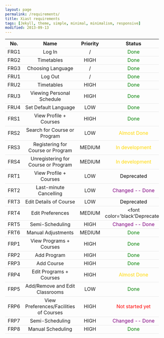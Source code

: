 ```yaml
---
layout: page
permalink: /requirements/
title: Xiast requirements
tags: [Jekyll, theme, simple, minimal, minimalism, responsive]
modified: 2013-09-13
---
```

<style>
table {
  margin:0;
  padding:0;
  border-collapse:collapse;
  width:100%;
}
tr {
  border-bottom: 1px solid #E5E5E5;
}
</style>

| No. | Name | Priority | Status |
|:---:|:-------:|:------:|:------:|
|FRG1|Log In|/|<font color='green'>Done</font>|
|FRG2|Timetables|HIGH|<font color='green'>Done</font>|
|FRG3|Choosing Language|/|<font color='green'>Done</font>|
|FRU1|Log Out|/|<font color='green'>Done</font>|
|FRU2|Timetables|HIGH|<font color='green'>Done</font>|
|FRU3|Viewing Personal Schedule|HIGH|<font color='green'>Done</font>|
|FRU4|Set Default Language|LOW|<font color='green'>Done</font>|
|FRS1|View Profile + Courses|HIGH|<font color='green'>Done</font>|
|FRS2|Search for Course or Program|LOW|<font color='#FFD700'>Almost Done</font>|
|FRS3|Registering for Course or Program|MEDIUM|<font color='#FFD700'>In development</font>|
|FRS4|Unregistering for Course or Program|MEDIUM|<font color='#FFD700'>In development</font>|
|FRT1|View Profile + Courses|LOW|<font color='black'>Deprecated</font>|
|FRT2|Last-minute Cancelling|LOW|<font color='purple'>Changed -- Done</font>|
|FRT3|Edit Details of Course|LOW|<font color='black'>Deprecated</font>|
|FRT4|Edit Preferences|MEDIUM|<font color='black'Deprecated</font>|
|FRT5|Semi-Scheduling|HIGH|<font color='purple'>Changed -- Done</font>|
|FRT6|Manual Adjustments|MEDIUM|<font color='green'>Done</font>|
|FRP1|View Programs + Courses|HIGH|<font color='green'>Done</font>|
|FRP2|Add Program|HIGH|<font color='green'>Done</font>|
|FRP3|Add Course|HIGH|<font color='green'>Done</font>|
|FRP4|Edit Programs + Courses|HIGH|<font color='#FFD700'>Almost Done</font>|
|FRP5|Add/Remove and Edit Classrooms|LOW|<font color='green'>Done</font>|
|FRP6|View Preferences/Facilities of Courses|HIGH|<font color='red'>Not started yet</font>|
|FRP7|Semi-Scheduling|HIGH|<font color='purple'>Changed -- Done</font>|
|FRP8|Manual Scheduling|HIGH|<font color='green'>Done</font>|

